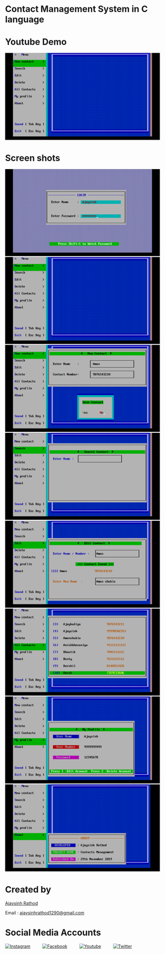 # Contact Management System in C language

# Youtube Demo

[<img src="screenshots/home.png" />](https://youtu.be/MNT0_6zweYQ)

# Screen shots

<img src="screenshots/login.png" />
<img src="screenshots/home.png" />
<img src="screenshots/newcontact.png" />
<img src="screenshots/search.png" />
<img src="screenshots/edit.png" />
<img src="screenshots/allcontacts.png" />
<img src="screenshots/userprofile.png" />
<img src="screenshots/about.png" />

# Created by


[Ajaysinh Rathod](https://github.com/Ajaysinh1290)

Email : ajaysinhrathod1290@gmail.com

# Social Media Accounts
[![Instagram](https://img.icons8.com/fluent/40/000000/instagram-new.png)](https://www.instagram.com/ll_ajayrathod_ll/)&nbsp; &nbsp; &nbsp; &nbsp; &nbsp;
[![Facebook](https://img.icons8.com/fluent/40/000000/facebook-new.png)](https://www.facebook.com/ajaysinh.rathod.7927)&nbsp; &nbsp; &nbsp; &nbsp; &nbsp; 
[![Youtube](https://img.icons8.com/fluent/40/000000/youtube-play.png)](https://www.youtube.com/channel/UCbhGYVadJsZtJzHYMWLNRRQ)&nbsp; &nbsp; &nbsp; &nbsp; &nbsp; 
[![Twitter](https://img.icons8.com/fluent/40/000000/twitter.png)](https://twitter.com/Ajaysin34751867)
